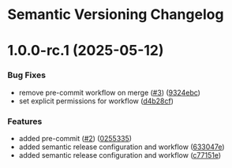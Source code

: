 # Semantic Versioning Changelog

# 1.0.0-rc.1 (2025-05-12)


### Bug Fixes

* remove pre-commit workflow on merge ([#3](https://github.com/calavia-org/base-template/issues/3)) ([9324ebc](https://github.com/calavia-org/base-template/commit/9324ebcf95871ef60c2ad4889f2b2a649ade666b))
* set explicit permissions for workflow ([d4b28cf](https://github.com/calavia-org/base-template/commit/d4b28cf13b4dfdf9bab949593cfe5b43b835382b))


### Features

* added pre-commit ([#2](https://github.com/calavia-org/base-template/issues/2)) ([0255335](https://github.com/calavia-org/base-template/commit/02553359aed72f7e60165c00fe7154f8509a5809))
* added semantic release configuration and workflow ([633047e](https://github.com/calavia-org/base-template/commit/633047eacf70c25c77ff7398bcae43c3db5730de))
* added semantic release configuration and workflow ([c77151e](https://github.com/calavia-org/base-template/commit/c77151e179b9cae416f6c192d748a9066579e566))

